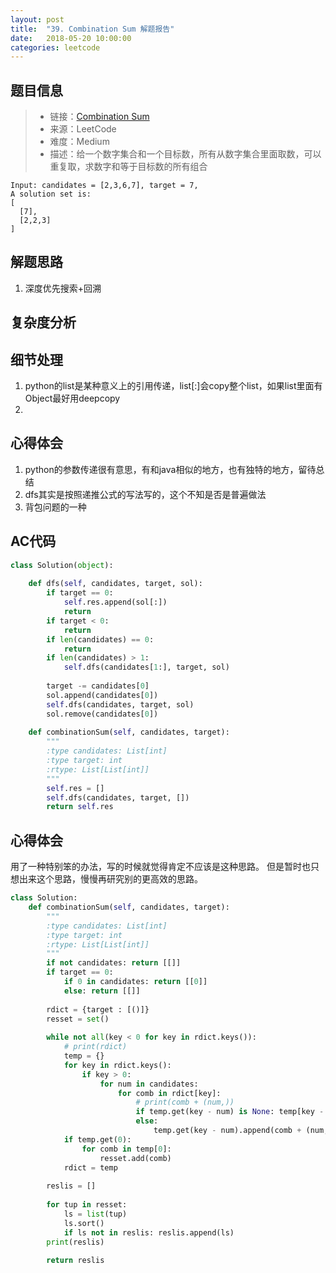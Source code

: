 ```yaml
---
layout: post
title:  "39. Combination Sum 解题报告"
date:   2018-05-20 10:00:00
categories: leetcode
---
```



## 题目信息

> * 链接：[Combination Sum](https://leetcode.com/problems/combination-sum/description/)
> * 来源：LeetCode
> * 难度：Medium
> * 描述：给一个数字集合和一个目标数，所有从数字集合里面取数，可以重复取，求数字和等于目标数的所有组合

```
Input: candidates = [2,3,6,7], target = 7,
A solution set is:
[
  [7],
  [2,2,3]
]
```
## 解题思路
1. 深度优先搜索+回溯

## 复杂度分析

## 细节处理
1. python的list是某种意义上的引用传递，list[:]会copy整个list，如果list里面有Object最好用deepcopy
2. 

## 心得体会
1. python的参数传递很有意思，有和java相似的地方，也有独特的地方，留待总结
2. dfs其实是按照递推公式的写法写的，这个不知是否是普遍做法
3. 背包问题的一种

## AC代码

``` python
class Solution(object):
    
    def dfs(self, candidates, target, sol):
        if target == 0:
            self.res.append(sol[:])
            return 
        if target < 0:
            return 
        if len(candidates) == 0:
            return
        if len(candidates) > 1: 
            self.dfs(candidates[1:], target, sol)
        
        target -= candidates[0]
        sol.append(candidates[0])
        self.dfs(candidates, target, sol)
        sol.remove(candidates[0])
            
    def combinationSum(self, candidates, target):
        """
        :type candidates: List[int]
        :type target: int
        :rtype: List[List[int]]
        """
        self.res = []
        self.dfs(candidates, target, [])
        return self.res
```

## 心得体会

用了一种特别笨的办法，写的时候就觉得肯定不应该是这种思路。
但是暂时也只想出来这个思路，慢慢再研究别的更高效的思路。

``` python
class Solution:
    def combinationSum(self, candidates, target):
        """
        :type candidates: List[int]
        :type target: int
        :rtype: List[List[int]]
        """
        if not candidates: return [[]]
        if target == 0:
            if 0 in candidates: return [[0]]
            else: return [[]]
            
        rdict = {target : [()]}
        resset = set()
        
        while not all(key < 0 for key in rdict.keys()):
            # print(rdict)
            temp = {}
            for key in rdict.keys():
                if key > 0:
                    for num in candidates:
                        for comb in rdict[key]:
                            # print(comb + (num,))
                            if temp.get(key - num) is None: temp[key - num] = [comb + (num,)]
                            else:
                                temp.get(key - num).append(comb + (num,))                          
            if temp.get(0):
                for comb in temp[0]:
                    resset.add(comb)
            rdict = temp
            
        reslis = []
        
        for tup in resset:
            ls = list(tup)
            ls.sort()
            if ls not in reslis: reslis.append(ls)
        print(reslis)
        
        return reslis
```



[jekyll-docs]: https://jekyllrb.com/docs/home
[jekyll-gh]:   https://github.com/jekyll/jekyll
[jekyll-talk]: https://talk.jekyllrb.com/

